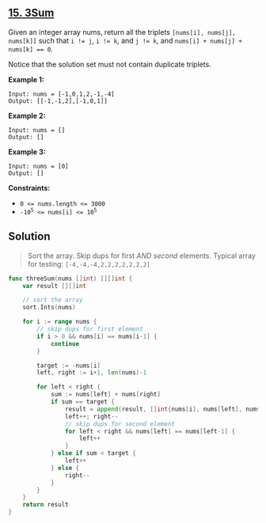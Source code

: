 ## [15. 3Sum](https://leetcode.com/problems/3sum/)


Given an integer array nums, return all the triplets `[nums[i], nums[j], nums[k]]` such that `i != j`, `i != k`, and `j != k`, and `nums[i] + nums[j] + nums[k] == 0`.

Notice that the solution set must not contain duplicate triplets.

**Example 1:**

```
Input: nums = [-1,0,1,2,-1,-4]
Output: [[-1,-1,2],[-1,0,1]]
```

**Example 2:**

```
Input: nums = []
Output: []
```

**Example 3:**

```
Input: nums = [0]
Output: []
```

**Constraints:**

*   `0 <= nums.length <= 3000`
*   <code>-10<sup>5</sup> <= nums[i] <= 10<sup>5</sup></code>



## Solution

> Sort the array. Skip dups for first *AND second* elements.
> Typical array for testing: `[-4,-4,-4,2,2,2,2,2,2,2]` 

```go
func threeSum(nums []int) [][]int {
    var result [][]int

    // sort the array
    sort.Ints(nums)

    for i := range nums {
        // skip dups for first element
        if i > 0 && nums[i] == nums[i-1] {
            continue
        }

        target := -nums[i]
        left, right := i+1, len(nums)-1

        for left < right {
            sum := nums[left] + nums[right]
            if sum == target {
                result = append(result, []int{nums[i], nums[left], nums[right]})
                left++; right--
                // skip dups for second element
                for left < right && nums[left] == nums[left-1] {
                    left++
                }
            } else if sum < target {
                left++
            } else {
                right--
            }
        }
    }
    return result
}
```